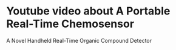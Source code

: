 # Youtube video about A Portable Real-Time Chemosensor
A Novel Handheld Real-Time Organic Compound Detector
